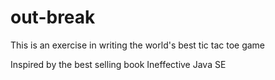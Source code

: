 # out-break
This is an exercise in writing the world's best tic tac toe game

Inspired by the best selling book Ineffective Java SE
